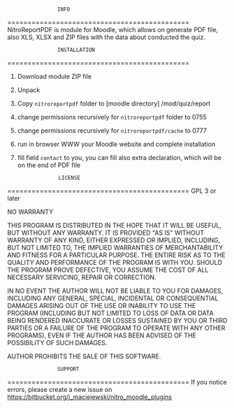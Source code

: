 					INFO
=============================================
NitroReportPDF is module for Moodle, which allows on generate PDF file, also XLS, XLSX and ZIP files with the data about conducted the quiz.

					INSTALLATION
=============================================
1. Download module ZIP file
2. Unpack
3. Copy `nitroreportpdf` folder to [moodle directory] /mod/quiz/report
4. change permissions recursively for `nitroreportpdf` folder to 0755
5. change permissions recursively for `nitroreportpdf/cache` to 0777
6. run in browser WWW your Moodle website and complete installation
7. fill field `contact` to you, you can fill also extra declaration, which will be on the end of PDF file

					LICENSE
=============================================
GPL 3 or later

NO WARRANTY

THIS PROGRAM IS DISTRIBUTED IN THE HOPE THAT IT WILL BE USEFUL, BUT WITHOUT ANY WARRANTY. IT IS PROVIDED "AS IS" WITHOUT WARRANTY OF ANY KIND, EITHER EXPRESSED OR IMPLIED, INCLUDING, BUT NOT LIMITED TO, THE IMPLIED WARRANTIES OF MERCHANTABILITY AND FITNESS FOR A PARTICULAR PURPOSE. THE ENTIRE RISK AS TO THE QUALITY AND PERFORMANCE OF THE PROGRAM IS WITH YOU. SHOULD THE PROGRAM PROVE DEFECTIVE, YOU ASSUME THE COST OF ALL NECESSARY SERVICING, REPAIR OR CORRECTION.

IN NO EVENT THE AUTHOR WILL NOT BE LIABLE TO YOU FOR DAMAGES, INCLUDING ANY GENERAL, SPECIAL, INCIDENTAL OR CONSEQUENTIAL DAMAGES ARISING OUT OF THE USE OR INABILITY TO USE THE PROGRAM (INCLUDING BUT NOT LIMITED TO LOSS OF DATA OR DATA BEING RENDERED INACCURATE OR LOSSES SUSTAINED BY YOU OR THIRD PARTIES OR A FAILURE OF THE PROGRAM TO OPERATE WITH ANY OTHER PROGRAMS), EVEN IF THE AUTHOR HAS BEEN ADVISED OF THE POSSIBILITY OF SUCH DAMAGES.

AUTHOR PROHIBITS THE SALE OF THIS SOFTWARE.

					SUPPORT
=============================================
If you notice errors, please create a new issue on https://bitbucket.org/j_maciejewski/nitro_moodle_plugins